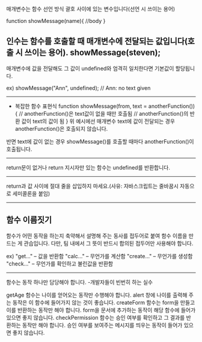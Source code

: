 매개변수는 함수 선언 방식 괄호 사이에 있는 변수입니다(선언 시 쓰이는 용어)

function showMessage(name){
    //body
}

인수는 함수를 호출할 때 매개변수에 전달되는 값입니다(호출 시 쓰이는 용어).
showMessage(steven);
----------------------------------------------------------------------------------

매개변수에 값을 전달해도 그 값이 undefined와 엄격히 
일치한다면 기본값이 할당됩니다.


ex) showMessage("Ann", undefined); // Ann: no text given


----------------------------------------------------------------------------------

- 복잡한 함수 표현식
function showMessage(from, text = anotherFunction()) {
  // anotherFunction()은 text값이 없을 때만 호출됨
  // anotherFunction()의 반환 값이 text의 값이 됨
}
위 예시에선 매개변수 text에 값이 전달되는 경우 anotherFunction()은 호출되지 않습니다.

반면 text에 값이 없는 경우 showMessage()를 호출할 때마다 anotherFunction()이 호출됩니다.

----------------------------------------------------------------------------------
return문이 없거나 return 지시자만 있는 함수는 undefined를 반환합니다.

----------------------------------------------------------------------------------
return과 값 사이에 절대 줄을 삽입하지 마세요.(사유: 자바스크립트는 줄바꿈시 자동으로 세미콜론을 붙임)


----------------------------------------------------------------------------------

함수 이름짓기
-
함수가 어떤 동작을 하는지 축약해서 설명해 주는 동사를 접두어로 붙여 함수 이름을 만드는 게 관습입니다. 
다만, 팀 내에서 그 뜻이 반드시 합의된 접두어만 사용해야 합니다.

ex)
"get…" – 값을 반환함
"calc…" – 무언가를 계산함
"create…" – 무언가를 생성함
"check…" – 무언가를 확인하고 불린값을 반환함

----------------------------------------------------------------------------------

함수는 동작 하나만 담당해야 합니다.
-개발자들이 빈번히 하는 실수

getAge 함수는 나이를 얻어오는 동작만 수행해야 합니다. alert 창에 나이를 출력해 주는 동작은 이 함수에 들어가지 않는 것이 좋습니다.
createForm 함수는 form을 만들고 이를 반환하는 동작만 해야 합니다. form을 문서에 추가하는 동작이 해당 함수에 들어가 있으면 좋지 않습니다.
checkPermission 함수는 승인 여부를 확인하고 그 결과를 반환하는 동작만 해야 합니다. 승인 여부를 보여주는 메시지를 띄우는 동작이 들어가 있으면 좋지 않습니다.